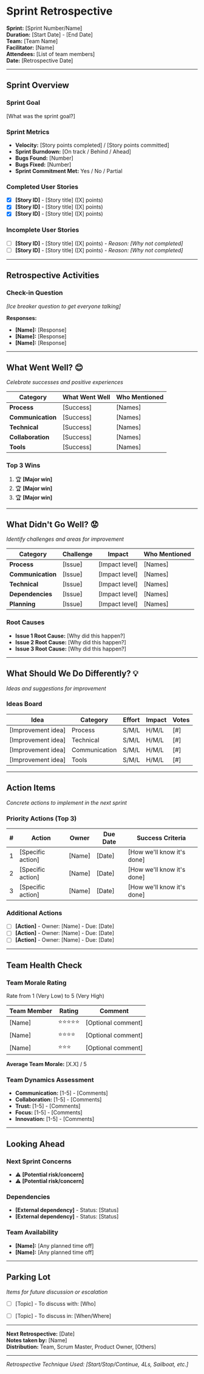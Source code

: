 # Sprint Retrospective

**Sprint:** [Sprint Number/Name]  
**Duration:** [Start Date] - [End Date]  
**Team:** [Team Name]  
**Facilitator:** [Name]  
**Attendees:** [List of team members]  
**Date:** [Retrospective Date]

---

## Sprint Overview

### Sprint Goal
[What was the sprint goal?]

### Sprint Metrics
- **Velocity:** [Story points completed] / [Story points committed]
- **Sprint Burndown:** [On track / Behind / Ahead]
- **Bugs Found:** [Number]
- **Bugs Fixed:** [Number]
- **Sprint Commitment Met:** Yes / No / Partial

### Completed User Stories
- [x] **[Story ID]** - [Story title] ([X] points)
- [x] **[Story ID]** - [Story title] ([X] points)
- [x] **[Story ID]** - [Story title] ([X] points)

### Incomplete User Stories
- [ ] **[Story ID]** - [Story title] ([X] points) - *Reason: [Why not completed]*
- [ ] **[Story ID]** - [Story title] ([X] points) - *Reason: [Why not completed]*

---

## Retrospective Activities

### Check-in Question
*[Ice breaker question to get everyone talking]*

**Responses:**
- **[Name]:** [Response]
- **[Name]:** [Response]
- **[Name]:** [Response]

---

## What Went Well? 😊

*Celebrate successes and positive experiences*

| Category | What Went Well | Who Mentioned |
|----------|---------------|---------------|
| **Process** | [Success] | [Names] |
| **Communication** | [Success] | [Names] |
| **Technical** | [Success] | [Names] |
| **Collaboration** | [Success] | [Names] |
| **Tools** | [Success] | [Names] |

### Top 3 Wins
1. 🏆 **[Major win]**
2. 🏆 **[Major win]**
3. 🏆 **[Major win]**

---

## What Didn't Go Well? 😟

*Identify challenges and areas for improvement*

| Category | Challenge | Impact | Who Mentioned |
|----------|-----------|--------|---------------|
| **Process** | [Issue] | [Impact level] | [Names] |
| **Communication** | [Issue] | [Impact level] | [Names] |
| **Technical** | [Issue] | [Impact level] | [Names] |
| **Dependencies** | [Issue] | [Impact level] | [Names] |
| **Planning** | [Issue] | [Impact level] | [Names] |

### Root Causes
- **Issue 1 Root Cause:** [Why did this happen?]
- **Issue 2 Root Cause:** [Why did this happen?]
- **Issue 3 Root Cause:** [Why did this happen?]

---

## What Should We Do Differently? 💡

*Ideas and suggestions for improvement*

### Ideas Board
| Idea | Category | Effort | Impact | Votes |
|------|----------|--------|--------|-------|
| [Improvement idea] | Process | S/M/L | H/M/L | [#] |
| [Improvement idea] | Technical | S/M/L | H/M/L | [#] |
| [Improvement idea] | Communication | S/M/L | H/M/L | [#] |
| [Improvement idea] | Tools | S/M/L | H/M/L | [#] |

---

## Action Items

*Concrete actions to implement in the next sprint*

### Priority Actions (Top 3)
| # | Action | Owner | Due Date | Success Criteria |
|---|--------|-------|----------|------------------|
| 1 | [Specific action] | [Name] | [Date] | [How we'll know it's done] |
| 2 | [Specific action] | [Name] | [Date] | [How we'll know it's done] |
| 3 | [Specific action] | [Name] | [Date] | [How we'll know it's done] |

### Additional Actions
- [ ] **[Action]** - Owner: [Name] - Due: [Date]
- [ ] **[Action]** - Owner: [Name] - Due: [Date]
- [ ] **[Action]** - Owner: [Name] - Due: [Date]

---

## Team Health Check

### Team Morale Rating
Rate from 1 (Very Low) to 5 (Very High)

| Team Member | Rating | Comment |
|-------------|--------|---------|
| [Name] | ⭐⭐⭐⭐⭐ | [Optional comment] |
| [Name] | ⭐⭐⭐⭐ | [Optional comment] |
| [Name] | ⭐⭐⭐ | [Optional comment] |

**Average Team Morale:** [X.X] / 5

### Team Dynamics Assessment
- **Communication:** [1-5] - [Comments]
- **Collaboration:** [1-5] - [Comments]
- **Trust:** [1-5] - [Comments]
- **Focus:** [1-5] - [Comments]
- **Innovation:** [1-5] - [Comments]

---

## Looking Ahead

### Next Sprint Concerns
- ⚠️ **[Potential risk/concern]**
- ⚠️ **[Potential risk/concern]**

### Dependencies
- **[External dependency]** - Status: [Status]
- **[External dependency]** - Status: [Status]

### Team Availability
- **[Name]:** [Any planned time off]
- **[Name]:** [Any planned time off]

---

## Parking Lot

*Items for future discussion or escalation*

- [ ] [Topic] - To discuss with: [Who]
- [ ] [Topic] - To discuss in: [When/Where]


---

**Next Retrospective:** [Date]  
**Notes taken by:** [Name]  
**Distribution:** Team, Scrum Master, Product Owner, [Others]

---

*Retrospective Technique Used: [Start/Stop/Continue, 4Ls, Sailboat, etc.]*